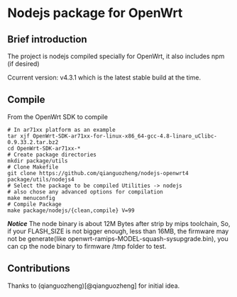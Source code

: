 Nodejs package for OpenWrt
============================

## Brief introduction

The project is nodejs compiled specially for OpenWrt, it also includes npm (if desired)

Ccurrent version: v4.3.1 which is the latest stable build at the time.

## Compile

From the OpenWrt SDK to compile
```
# In ar71xx platform as an example
tar xjf OpenWrt-SDK-ar71xx-for-linux-x86_64-gcc-4.8-linaro_uClibc-0.9.33.2.tar.bz2
cd OpenWrt-SDK-ar71xx-*
# Create package directories
mkdir package/utils
# Clone Makefile
git clone https://github.com/qianguozheng/nodejs-openwrt4 package/utils/nodejs4
# Select the package to be compiled Utilities -> nodejs
# also chose any advanced options for compilation
make menuconfig
# Compile Package
make package/nodejs/{clean,compile} V=99
```

***Notice***
The node binary is about 12M Bytes after strip by mips toolchain, So,
if your FLASH_SIZE is not bigger enough, less than 16MB, the firmware
may not be generate(like openwrt-ramips-MODEL-squash-sysupgrade.bin),
you can cp the node binary to firmware /tmp folder to test.

## Contributions

Thanks to (qianguozheng)[@qianguozheng] for initial idea.
